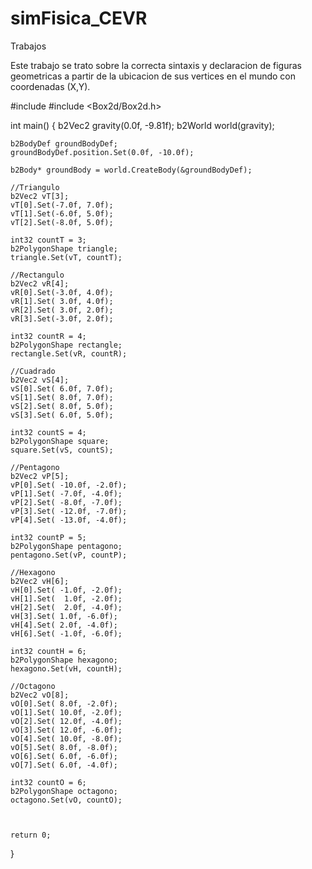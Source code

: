 # simFisica_CEVR
Trabajos

Este trabajo se trato sobre la correcta sintaxis y declaracion de figuras geometricas a partir de la ubicacion de sus vertices en el mundo con coordenadas (X,Y).

#include <iostream>
#include <Box2d/Box2d.h>

int main() {
b2Vec2 gravity(0.0f, -9.81f);
b2World world(gravity);

    b2BodyDef groundBodyDef;
    groundBodyDef.position.Set(0.0f, -10.0f);

    b2Body* groundBody = world.CreateBody(&groundBodyDef);

    //Triangulo
    b2Vec2 vT[3];
    vT[0].Set(-7.0f, 7.0f);
    vT[1].Set(-6.0f, 5.0f);
    vT[2].Set(-8.0f, 5.0f);

    int32 countT = 3;
    b2PolygonShape triangle;
    triangle.Set(vT, countT);

    //Rectangulo
    b2Vec2 vR[4];
    vR[0].Set(-3.0f, 4.0f);
    vR[1].Set( 3.0f, 4.0f);
    vR[2].Set( 3.0f, 2.0f);
    vR[3].Set(-3.0f, 2.0f);

    int32 countR = 4;
    b2PolygonShape rectangle;
    rectangle.Set(vR, countR);

    //Cuadrado
    b2Vec2 vS[4];
    vS[0].Set( 6.0f, 7.0f);
    vS[1].Set( 8.0f, 7.0f);
    vS[2].Set( 8.0f, 5.0f);
    vS[3].Set( 6.0f, 5.0f);

    int32 countS = 4;
    b2PolygonShape square;
    square.Set(vS, countS);

    //Pentagono
    b2Vec2 vP[5];
    vP[0].Set( -10.0f, -2.0f);
    vP[1].Set( -7.0f, -4.0f);
    vP[2].Set( -8.0f, -7.0f);
    vP[3].Set( -12.0f, -7.0f);
    vP[4].Set( -13.0f, -4.0f);

    int32 countP = 5;
    b2PolygonShape pentagono;
    pentagono.Set(vP, countP);

    //Hexagono
    b2Vec2 vH[6];
    vH[0].Set( -1.0f, -2.0f);
    vH[1].Set(  1.0f, -2.0f);
    vH[2].Set(  2.0f, -4.0f);
    vH[3].Set( 1.0f, -6.0f);
    vH[4].Set( 2.0f, -4.0f);
    vH[6].Set( -1.0f, -6.0f);

    int32 countH = 6;
    b2PolygonShape hexagono;
    hexagono.Set(vH, countH);

    //Octagono
    b2Vec2 vO[8];
    vO[0].Set( 8.0f, -2.0f);
    vO[1].Set( 10.0f, -2.0f);
    vO[2].Set( 12.0f, -4.0f);
    vO[3].Set( 12.0f, -6.0f);
    vO[4].Set( 10.0f, -8.0f);
    vO[5].Set( 8.0f, -8.0f);
    vO[6].Set( 6.0f, -6.0f);
    vO[7].Set( 6.0f, -4.0f);

    int32 countO = 6;
    b2PolygonShape octagono;
    octagono.Set(vO, countO);



    return 0;
}

